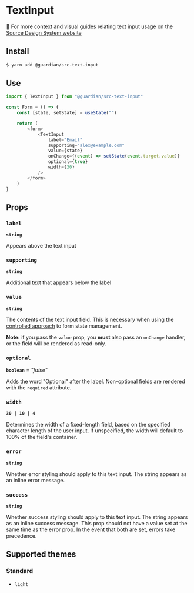 # TextInput

📣 For more context and visual guides relating text input usage on the [Source Design System website](https://www.theguardian.design/2a1e5182b/p/097455-text-input-field/b/050445)

## Install

```sh
$ yarn add @guardian/src-text-input
```

## Use

```js
import { TextInput } from "@guardian/src-text-input"

const Form = () => {
    const [state, setState] = useState("")

    return (
        <form>
            <TextInput
                label="Email"
                supporting="alex@example.com"
                value={state}
                onChange={(event) => setState(event.target.value)}
                optional={true}
                width={30}
            />
        </form>
    )
}
```

## Props

### `label`

**`string`**

Appears above the text input

### `supporting`

**`string`**

Additional text that appears below the label

### `value`

**`string`**

The contents of the text input field. This is necessary when using the [controlled approach](https://reactjs.org/docs/forms.html#controlled-components) to form state management.

**Note:** if you pass the `value` prop, you **must** also pass an `onChange` handler, or the field will be rendered as read-only.

### `optional`

**`boolean`** _= "false"_

Adds the word "Optional" after the label. Non-optional fields are rendered with the `required` attribute.

### `width`

**`30 | 10 | 4`**

Determines the width of a fixed-length field, based on the specified character length of the user input. If unspecified,
the width will default to 100% of the field's container.

### `error`

**`string`**

Whether error styling should apply to this text input. The string appears as an inline error message.

### `success`

**`string`**

Whether success styling should apply to this text input. The string appears as an inline success message. This prop should not have a value set at the same time as the error prop. In the event that both are set, errors take precedence.

## Supported themes

### Standard

-   `light`

